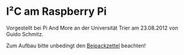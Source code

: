 I²C am Raspberry Pi
===================

Vorgestellt bei Pi And More an der Universität Trier am 23.08.2012 von Guido Schmitz.

Zum Aufbau bitte unbedingt den [Beipackzettel](https://docs.google.com/document/d/1ZuDnjoBstfk9f0hsQViPF4EJ8dngSvy22oLutME5ArQ/edit) beachten!
